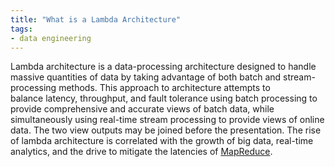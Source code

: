 ```yaml
---
title: "What is a Lambda Architecture"
tags:
- data engineering
---
```

Lambda architecture is a data-processing architecture designed to handle massive quantities of data by taking advantage of both batch and stream-processing methods. This approach to architecture attempts to balance latency, throughput, and fault tolerance using batch processing to provide comprehensive and accurate views of batch data, while simultaneously using real-time stream processing to provide views of online data. The two view outputs may be joined before the presentation. The rise of lambda architecture is correlated with the growth of big data, real-time analytics, and the drive to mitigate the latencies of [MapReduce](term/map%20reduce.md).
